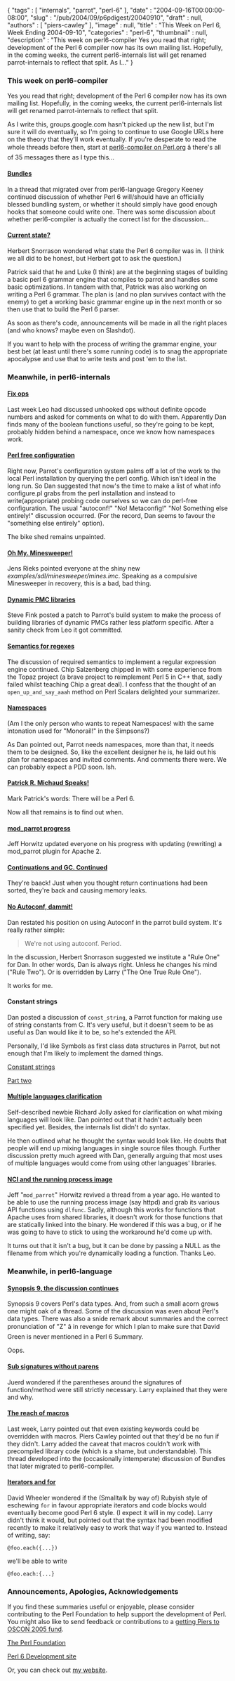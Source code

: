 {
   "tags" : [
      "internals",
      "parrot",
      "perl-6"
   ],
   "date" : "2004-09-16T00:00:00-08:00",
   "slug" : "/pub/2004/09/p6pdigest/20040910",
   "draft" : null,
   "authors" : [
      "piers-cawley"
   ],
   "image" : null,
   "title" : "This Week on Perl 6, Week Ending 2004-09-10",
   "categories" : "perl-6",
   "thumbnail" : null,
   "description" : "This week on perl6-compiler Yes you read that right; development of the Perl 6 compiler now has its own mailing list. Hopefully, in the coming weeks, the current perl6-internals list will get renamed parrot-internals to reflect that split. As I..."
}





### This week on perl6-compiler

Yes you read that right; development of the Perl 6 compiler now has its
own mailing list. Hopefully, in the coming weeks, the current
perl6-internals list will get renamed parrot-internals to reflect that
split.

As I write this, groups.google.com hasn't picked up the new list, but
I'm sure it will do eventually, so I'm going to continue to use Google
URLs here on the theory that they'll work eventually. If you're
desperate to read the whole threads before then, start at
[perl6-compiler on
Perl.org](http://www.nntp.perl.org/group/perl.perl6.compiler/) â there's
all of 35 messages there as I type this...

#### [Bundles](http://groups.google.com/groups?threadm=413E2AB4.2070107@lmco.com)

In a thread that migrated over from perl6-language Gregory Keeney
continued discussion of whether Perl 6 will/should have an officially
blessed bundling system, or whether it should simply have good enough
hooks that someone could write one. There was some discussion about
whether perl6-compiler is actually the correct list for the
discussion...

#### [Current state?](http://groups.google.com/groups?threadm=c1b5821504090803483f528a3d@mail.gmail.com)

Herbert Snorrason wondered what state the Perl 6 compiler was in. (I
think we all did to be honest, but Herbert got to ask the question.)

Patrick said that he and Luke (I think) are at the beginning stages of
building a basic perl 6 grammar engine that compiles to parrot and
handles some basic optimizations. In tandem with that, Patrick was also
working on writing a Perl 6 grammar. The plan is (and no plan survives
contact with the enemy) to get a working basic grammar engine up in the
next month or so then use that to build the Perl 6 parser.

As soon as there's code, announcements will be made in all the right
places (and who knows? maybe even on Slashdot).

If you want to help with the process of writing the grammar engine, your
best bet (at least until there's some running code) is to snag the
appropriate apocalypse and use that to write tests and post 'em to the
list.

### Meanwhile, in perl6-internals

#### [Fix ops](http://groups.google.com/groups?threadm=4137507F.5010606@toetsch.at)

Last week Leo had discussed unhooked ops without definite opcode numbers
and asked for comments on what to do with them. Apparently Dan finds
many of the boolean functions useful, so they're going to be kept,
probably hidden behind a namespace, once we know how namespaces work.

#### [Perl free configuration](http://groups.google.com/groups?threadm=a06110402bd6243597a07@%5B10.0.1.2%5D)

Right now, Parrot's configuration system palms off a lot of the work to
the local Perl installation by querying the perl config. Which isn't
ideal in the long run. So Dan suggested that now's the time to make a
list of what info configure.pl grabs from the perl installation and
instead to write(appropriate) probing code ourselves so we can do
perl-free configuration. The usual "autoconf!" "No! Metaconfig!" "No!
Something else entirely!" discussion occurred. (For the record, Dan
seems to favour the "something else entirely" option).

The bike shed remains unpainted.

#### [Oh My. Minesweeper!](http://groups.google.com/groups?threadm=200409061855.51395.parrot@jensbeimsurfen.de)

Jens Rieks pointed everyone at the shiny new
*examples/sdl/minesweeper/mines.imc*. Speaking as a compulsive
Minesweeper in recovery, this is a bad, bad thing.

#### [Dynamic PMC libraries](http://groups.google.com/groups?threadm=20040907034002.GA22076@kevin.fink.com)

Steve Fink posted a patch to Parrot's build system to make the process
of building libraries of dynamic PMCs rather less platform specific.
After a sanity check from Leo it got committed.

#### [Semantics for regexes](http://groups.google.com/groups?threadm=20040907025916.GA13372@perlsupport.com)

The discussion of required semantics to implement a regular expression
engine continued. Chip Salzenberg chipped in with some experience from
the Topaz project (a brave project to reimplement Perl 5 in C++ that,
sadly failed whilst teaching Chip a great deal). I confess that the
thought of an `open_up_and_say_aaah` method on Perl Scalars delighted
your summarizer.

#### [Namespaces](http://groups.google.com/groups?threadm=a06110405bd636771e587@%5B10.0.1.2%5D)

(Am I the only person who wants to repeat Namespaces! with the same
intonation used for "Monorail!" in the Simpsons?)

As Dan pointed out, Parrot needs namespaces, more than that, it needs
them to be designed. So, like the excellent designer he is, he laid out
his plan for namespaces and invited comments. And comments there were.
We can probably expect a PDD soon. Ish.

#### [Patrick R. Michaud Speaks!](http://groups.google.com/groups?threadm=20040907171607.GD23808@contra.vosn.net)

Mark Patrick's words: There will be a Perl 6.

Now all that remains is to find out when.

#### [mod\_parrot progress](http://groups.google.com/groups?threadm=Pine.LNX.4.44.0409071154400.6586-100000@booger.sixgeeks.org)

Jeff Horwitz updated everyone on his progress with updating (rewriting)
a mod\_parrot plugin for Apache 2.

#### [Continuations and GC. Continued](http://groups.google.com/groups?threadm=200409072222.23542.parrot@jensbeimsurfen.de)

They're baack! Just when you thought return continuations had been
sorted, they're back and causing memory leaks.

#### [No Autoconf, dammit!](http://groups.google.com/groups?threadm=a06110414bd63e3cc0af3@%5B10.0.1.2%5D)

Dan restated his position on using Autoconf in the parrot build system.
It's really rather simple:

> We're not using autoconf. Period.

In the discussion, Herbert Snorrason suggested we institute a "Rule One"
for Dan. In other words, Dan is always right. Unless he changes his mind
("Rule Two"). Or is overridden by Larry ("The One True Rule One").

It works for me.

#### Constant strings

Dan posted a discussion of `const_string`, a Parrot function for making
use of string constants from C. It's very useful, but it doesn't seem to
be as useful as Dan would like it to be, so he's extended the API.

Personally, I'd like Symbols as first class data structures in Parrot,
but not enough that I'm likely to implement the darned things.

[Constant
strings](http://groups.google.com/groups?threadm=a06110416bd63ed1036ea@%5B10.0.1.2%5D)

[Part
two](http://groups.google.com/groups?threadm=a06110420bd64c13aad60@%5B10.0.1.2%5D)

#### [Multiple languages clarification](http://groups.google.com/groups?threadm=CAC60D5C-01E2-11D9-8EAB-003065AE00B6@mac.com)

Self-described newbie Richard Jolly asked for clarification on what
mixing languages will look like. Dan pointed out that it hadn't actually
been specified yet. Besides, the internals list didn't do syntax.

He then outlined what he thought the syntax would look like. He doubts
that people will end up mixing languages in single source files though.
Further discussion pretty much agreed with Dan, generally arguing that
most uses of multiple languages would come from using other languages'
libraries.

#### [NCI and the running process image](http://groups.google.com/groups?threadm=Pine.LNX.4.44.0409091048070.30590-100000@booger.sixgeeks.org)

Jeff "`mod_parrot`" Horwitz revived a thread from a year ago. He wanted
to be able to use the running process image (say httpd) and grab its
various API functions using `dlfunc`. Sadly, although this works for
functions that Apache uses from shared libraries, it doesn't work for
those functions that are statically linked into the binary. He wondered
if this was a bug, or if he was going to have to stick to using the
workaround he'd come up with.

It turns out that it isn't a bug, but it can be done by passing a NULL
as the filename from which you're dynamically loading a function. Thanks
Leo.

### Meanwhile, in perl6-language

#### [Synopsis 9, the discussion continues](http://groups.google.com/groups?threadm=20040902234740.GA29156@wall.org)

Synopsis 9 covers Perl's data types. And, from such a small acorn grows
one might oak of a thread. Some of the discussion was even about Perl's
data types. There was also a snide remark about summaries and the
correct pronunciation of "Z" â in revenge for which I plan to make sure
that David Green is never mentioned in a Perl 6 Summary.

Oops.

#### [Sub signatures without parens](http://groups.google.com/groups?threadm=20040904133421.GN759@c4.convolution.nl)

Juerd wondered if the parentheses around the signatures of
function/method were still strictly necessary. Larry explained that they
were and why.

#### [The reach of macros](http://groups.google.com/groups?threadm=m21xhhkfn3.fsf@obelisk.bofh.org.uk)

Last week, Larry pointed out that even existing keywords could be
overridden with macros. Piers Cawley pointed out that they'd be no fun
if they didn't. Larry added the caveat that macros couldn't work with
precompiled library code (which is a shame, but understandable). This
thread developed into the (occasionally intemperate) discussion of
Bundles that later migrated to perl6-compiler.

#### [Iterators and for](http://groups.google.com/groups?threadm=2921F1D6-027D-11D9-93DC-000A95B9602E@kineticode.com)

David Wheeler wondered if the (Smalltalk by way of) Rubyish style of
eschewing `for` in favour appropriate iterators and code blocks would
eventually become good Perl 6 style. (I expect it will in my code).
Larry didn't think it would, but pointed out that the syntax had been
modified recently to make it relatively easy to work that way if you
wanted to. Instead of writing, say:

    @foo.each({...})

we'll be able to write

    @foo.each:{...}

### Announcements, Apologies, Acknowledgements

If you find these summaries useful or enjoyable, please consider
contributing to the Perl Foundation to help support the development of
Perl. You might also like to send feedback or contributions to a
[getting Piers to OSCON 2005 fund](mailto:pdcawley@bofh.org.uk).

[The Perl Foundation](http://donate.perl-foundation.org/)

[Perl 6 Development site](http://dev.perl.org/perl6/)

Or, you can check out [my website](http://www.bofh.org.uk/).


